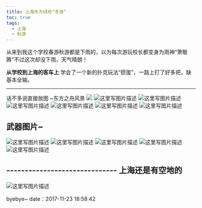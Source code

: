 ```yaml
---
title: 上海东方绿舟"冬游"
toc: true
tags:
  - 上海
  - 秋游
---
```

从来到我这个学校春游秋游都是下雨的，以为每次游玩校长都变身为雨神“萧敬腾”不过这次却没下雨，天气晴朗！
<!-- more -->
**从学校到上海的客车上**
学会了一个新的扑克玩法“掼蛋”，一路上打了好多把，缺基本全输。


----------

话不多说直接放图 ~东方之舟风景
![](https://ooo.0o0.ooo/2017/11/23/5a16a50711e80.jpg)
![这里写图片描述](https://ooo.0o0.ooo/2017/11/23/5a16a624edb73.jpg)
![这里写图片描述](https://ooo.0o0.ooo/2017/11/23/5a16a6440159b.jpg)
![这里写图片描述](https://ooo.0o0.ooo/2017/11/23/5a16a6af8149e.jpg)
![这里写图片描述](https://ooo.0o0.ooo/2017/11/23/5a16a6d96a190.jpg)
![这里写图片描述](https://ooo.0o0.ooo/2017/11/23/5a16a7278acf8.jpg)
![这里写图片描述](https://ooo.0o0.ooo/2017/11/23/5a16a74a5a8ac.jpg)

武器图片~
--
![这里写图片描述](https://ooo.0o0.ooo/2017/11/23/5a16a7d92b95f.jpg)
![这里写图片描述](https://ooo.0o0.ooo/2017/11/23/5a16a7f7b4181.jpg)
![这里写图片描述](https://ooo.0o0.ooo/2017/11/23/5a16a808e8ad4.jpg)
![这里写图片描述](https://ooo.0o0.ooo/2017/11/23/5a16a8219136a.jpg)
![这里写图片描述](https://ooo.0o0.ooo/2017/11/23/5a16a8428dae0.jpg)


**------------------------------**
上海还是有空地的
--
![这里写图片描述](https://ooo.0o0.ooo/2017/11/23/5a16a8d90a5a8.jpg)

byebye~
date：2017-11-23 18:58:42